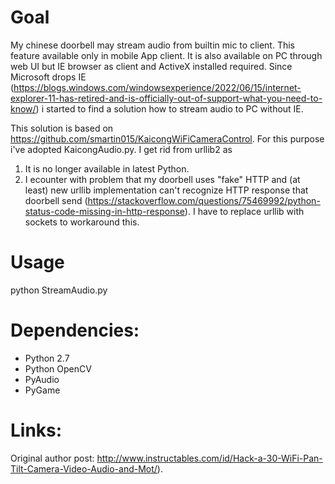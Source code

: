 Goal
===========================

My chinese doorbell may stream audio from builtin mic to client. This feature available only in mobile App client. It is also available on PC through web UI but IE browser as client and ActiveX installed required. Since Microsoft drops IE (https://blogs.windows.com/windowsexperience/2022/06/15/internet-explorer-11-has-retired-and-is-officially-out-of-support-what-you-need-to-know/) i started to find a solution how to stream audio to PC without IE.

This solution is based on https://github.com/smartin015/KaicongWiFiCameraControl. For this purpose i've adopted KaicongAudio.py. I get rid from urllib2 as 

1. It is no longer available in latest Python.
2. I ecounter with problem that my doorbell uses "fake" HTTP and (at least) new urllib implementation can't recognize HTTP response that doorbell send (https://stackoverflow.com/questions/75469992/python-status-code-missing-in-http-response). I have to replace urllib with sockets to workaround this.

Usage
===========================
python StreamAudio.py <camer ip or host name>

Dependencies:
===========================
* Python 2.7
* Python OpenCV
* PyAudio
* PyGame

Links: 
===========================
Original author post: http://www.instructables.com/id/Hack-a-30-WiFi-Pan-Tilt-Camera-Video-Audio-and-Mot/).
